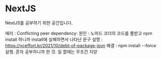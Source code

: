 # NextJS

NextJS를 공부하기 위한 공간입니다.

에러 : Conflicting peer dependency:
원인 : 노마드 코더의 코드를 풀받고 npm install 하니까 install에 실패하면서 나타난 문구
설명 : https://yceffort.kr/2021/10/debt-of-package-json
해결 : npm install --force 실행. 혼자 공부하니까 한 것. 일 할때는 무조건 지양
